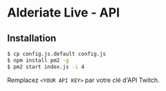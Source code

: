 # Alderiate Live - API

## Installation

```bash
$ cp config.js.default config.js
$ npm install pm2 -g
$ pm2 start index.js -i 4
```

Remplacez `<YOUR API KEY>` par votre clé d'API Twitch.
